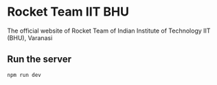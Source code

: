 # Rocket Team IIT BHU

The official website of Rocket Team of Indian Institute of Technology IIT (BHU), Varanasi

## Run the server

`npm run dev`

